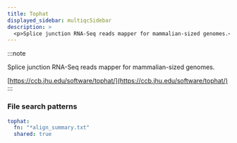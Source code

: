 ```yaml
---
title: Tophat
displayed_sidebar: multiqcSidebar
description: >
  <p>Splice junction RNA-Seq reads mapper for mammalian-sized genomes.</p>
---
```


<!--
~~~~~ DO NOT EDIT ~~~~~
This file is autogenerated from the MultiQC module python docstring.
Do not edit the markdown, it will be overwritten.

File path for the source of this content: multiqc/modules/tophat/tophat.py
~~~~~~~~~~~~~~~~~~~~~~~
-->

:::note

<p>Splice junction RNA-Seq reads mapper for mammalian-sized genomes.</p>

[https://ccb.jhu.edu/software/tophat/](https://ccb.jhu.edu/software/tophat/)
:::

### File search patterns

```yaml
tophat:
  fn: "*align_summary.txt"
  shared: true
```
